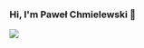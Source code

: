 ### Hi, I'm Paweł Chmielewski 👋

![](https://komarev.com/ghpvc/?username=pawelWritesCode&color=brightgreen&label=Profile+views)
